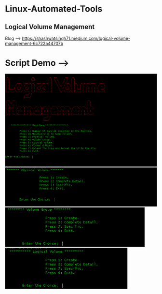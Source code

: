 # Linux-Automated-Tools


## Logical Volume Management

Blog --> https://shashwatsingh71.medium.com/logical-volume-management-6c722a44707b
# Script Demo -->
![1](https://raw.githubusercontent.com/Shashwatsingh22/Linux-Automated-Tools/main/LVM-Tool/Demo/1.PNG)
![2](https://raw.githubusercontent.com/Shashwatsingh22/Linux-Automated-Tools/main/LVM-Tool/Demo/2.PNG)
![3](https://raw.githubusercontent.com/Shashwatsingh22/Linux-Automated-Tools/main/LVM-Tool/Demo/3.PNG)
![4](https://raw.githubusercontent.com/Shashwatsingh22/Linux-Automated-Tools/main/LVM-Tool/Demo/4.PNG)

